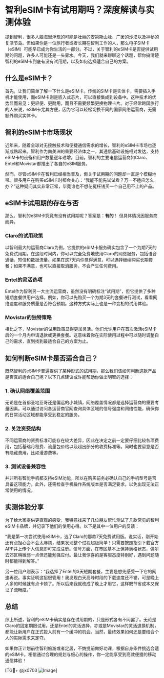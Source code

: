 # 智利eSIM卡有试用期吗？深度解读与实测体验

提到智利，很多人脑海里浮现的可能是壮丽的安第斯山脉、广袤的沙漠以及神秘的复活节岛。但如果你是一位旅行者或者长期在智利工作的人，那么电子SIM卡（eSIM）可能早已成为你生活的一部分。不过，关于智利的eSIM卡是否提供试用期的问题，许多人可能还是一头雾水。今天，我们就来聊聊这个话题，帮你搞清楚智利的eSIM卡到底有没有试用期，以及如何选择适合自己的方案。

## 什么是eSIM卡？

首先，让我们简单了解一下什么是eSIM卡。传统的SIM卡是实体卡，需要插入手机才能使用，而eSIM卡则是嵌入式芯片，可以直接集成到设备中。这种技术的优势显而易见：更轻便、更耐用，而且不需要频繁更换物理卡片。对于经常跨国旅行的人来说，eSIM卡尤其方便，因为它可以轻松切换不同的国家网络运营商，无需额外购买实体卡。

## 智利的eSIM卡市场现状

近年来，随着全球对无接触技术和便捷通信需求的增长，智利的eSIM卡市场也逐渐成熟起来。智利作为南美洲的重要经济体之一，其通信基础设施相对发达，支持eSIM卡的设备和用户数量逐年递增。目前，智利的主要电信运营商如Claro、Entel和Movistar都推出了各自的eSIM服务。

然而，尽管eSIM卡在智利已经相当普及，但关于试用期的问题却一直是个模糊地带。很多用户在购买eSIM卡时都会关心：“我能不能先试试看？万一不适应怎么办？”这种疑问其实非常正常，毕竟谁也不想花冤枉钱买一个自己用不上的产品。

## eSIM卡试用期的存在与否

那么，智利的eSIM卡究竟有没有试用期呢？答案是：**有的！** 但具体情况因服务商而异。

### Claro的试用政策

以智利最大的运营商Claro为例，它提供的eSIM卡服务确实包含了一个为期7天的免费试用期。在这段时间内，你可以完全免费地使用Claro的网络服务，包括语音通话、短信和数据流量。如果在这7天内你觉得满意，可以选择继续购买长期套餐；如果不满意，也可以直接取消服务，不会产生任何费用。

### Entel的灵活选项

Entel作为智利另一大主流运营商，虽然没有明确标注“试用期”，但它提供了多种短期套餐供用户选择。例如，你可以先购买一个为期3天的套餐进行测试，看看网络速度和服务质量是否符合预期。这种方式实际上也是一种变相的试用体验。

### Movistar的独特策略

相比之下，Movistar的试用政策显得更加灵活。他们允许用户在首次激活eSIM卡后的一个月内申请退款或更换套餐。这意味着你在实际使用过程中可以随时调整自己的需求，直到找到最适合自己的方案为止。

## 如何判断eSIM卡是否适合自己？

既然智利的eSIM卡普遍提供了某种形式的试用期，那么我们该如何判断这款产品是否真的适合自己呢？以下几点建议或许能帮助你做出明智的选择：

### 1. 确认网络覆盖范围

无论是在首都圣地亚哥还是偏远的小城镇，网络覆盖情况都是选择运营商的重要考量因素。可以通过访问各运营商官网查询具体区域的信号强度和网络性能，确保你的日常活动区域都能享受到稳定的服务。

### 2. 关注资费结构

不同运营商的资费标准可能存在较大差异，因此在决定之前一定要仔细比较各项费用，包括基础月租费、流量包价格以及超出部分的收费标准等。同时也要留意是否有隐藏费用，比如漫游费等。

### 3. 测试设备兼容性

并非所有智能手机都支持eSIM功能，所以在购买前务必确认自己的手机型号是否具备这项能力。此外，还需检查手机操作系统版本是否满足要求，以免出现无法正常使用的情况。

## 实测体验分享

为了给大家提供更直观的感受，我特意找来了几位朋友帮忙测试了几款常见的智利eSIM卡品牌，并记录下他们的使用心得。以下是其中一位用户的反馈：

“我是第一次尝试使用eSIM卡，选了Claro的那款7天免费试用版。说实话，刚开始还有点担心会不会太麻烦，结果发现整个过程超级简单！只需要按照指引下载官方APP并上传个人信息即可完成注册。信号方面，在市区基本上保持满格状态，偶尔去郊区稍微弱一点但还能勉强应付。最让我惊喜的是客服态度特别好，遇到问题随时都能得到解答。”

另一位用户则表示：“我选择了Entel的3天短期套餐，主要是想先感受一下它的网速再说。事实证明这招很管用！我发现白天高峰时段的下载速度还不错，可是晚上人多的时候就有点卡顿了。所以后来我就改成了晚上才用它，这样既节省成本又保证了流畅度。”

## 总结

综上所述，智利的eSIM卡确实是存在试用期的，只是形式各有不同罢了。无论是Claro的固定期限试用，还是Entel的灵活选择，亦或是Movistar的灵活退换机制，都能让新用户在正式投入前有一个缓冲的机会。当然，最终效果如何还是要结合个人的实际需求来定夺。

如果你正计划前往智利旅游或者定居，不妨提前做好功课，根据自身条件挑选合适的eSIM卡。相信通过合理的规划与细心的操作，你一定能享受到高效便捷的移动通信体验！

[TG💪+ @jx0703 ![Image](https://github.com/user-attachments/assets/dbca1d08-cadb-493c-b0ec-ad6f7a83f270)]